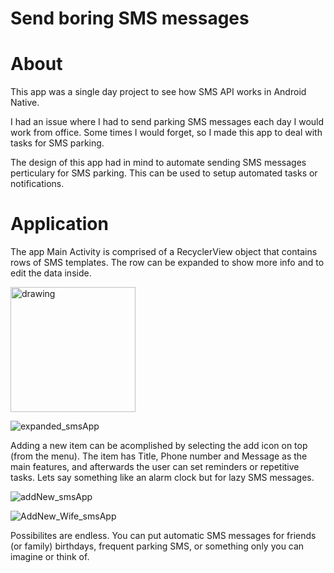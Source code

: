 # Send boring SMS messages
About
=====
This app was a single day project to see how SMS API works in Android Native.

I had an issue where I had to send parking SMS messages each day I would work from office.
Some times I would forget, so I made this app to deal with tasks for SMS parking.

The design of this app had in mind to automate sending SMS messages perticulary for SMS parking. 
This can be used to setup automated tasks or notifications.

Application
===========
The app Main Activity is comprised of a RecyclerView object that contains rows of SMS templates.
The row can be expanded to show more info and to edit the data inside.

<img src="![contracted_smsApp](https://user-images.githubusercontent.com/92214769/173253570-6afee2b2-665b-40b6-8182-74bf956b4aa5.jpg)" alt="drawing" width="200"/>


![expanded_smsApp](https://user-images.githubusercontent.com/92214769/173253588-5fb50236-596c-4665-800a-5e425ff29ac0.jpg)

Adding a new item can be acomplished by selecting the add icon on top (from the menu).
The item has Title, Phone number and Message as the main features, and afterwards the user can set 
reminders or repetitive tasks. Lets say something like an alarm clock but for lazy SMS messages.

![addNew_smsApp](https://user-images.githubusercontent.com/92214769/173253592-185b9d75-5de7-4a0e-854e-f3c9adae4518.jpg)

![AddNew_Wife_smsApp](https://user-images.githubusercontent.com/92214769/173253595-04cddcde-cedb-47bb-b1aa-6060eb265d13.jpg)

Possibilites are endless. You can put automatic SMS messages for friends (or family) birthdays, 
frequent parking SMS, or something only you can imagine or think of.
